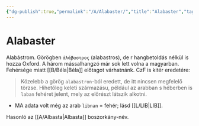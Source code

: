```yaml
---
{"dg-publish":true,"permalink":"/A/Alabaster/","title":"Alabaster","tags":["formatted🟢"],"created":"2023-10-05T03:49","updated":"2023-10-05T03:49"}
---
```



# Alabaster



Alabástrom. Görögben `ἀλάβαστρος` (alabastros), de r hangbetoldás nélkül is hozza Oxford. A három mássalhangzó már sok lett volna a magyarban. Fehérsége miatt [[B/Béla\|Béla]] előtagot várhatnánk. CzF is kitér eredetére:  
> Közelebb a görög `alabastron`-ból eredett, de itt nincsen megfelelő törzse. Hihetőleg keleti származásu, például az arabban s héberben is `laban` fehéret jelent, mely az előrészt látszik alkotni.  
- MA adata volt még az arab `libnan` = fehér; lásd [[L/LIB\|LIB]].  



Hasonló az [[A/Albasta\|Albasta]] boszorkány-név.  